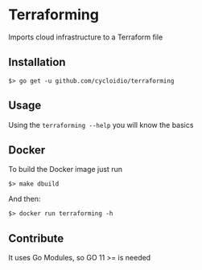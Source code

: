 # Terraforming

Imports cloud infrastructure to a Terraform file

## Installation

```
$> go get -u github.com/cycloidio/terraforming
```

## Usage

Using the `terraforming --help` you will know the basics

## Docker

To build the Docker image just run

```
$> make dbuild
```

And then:

```
$> docker run terraforming -h
```

## Contribute

It uses Go Modules, so GO 11 >= is needed
